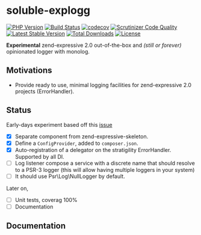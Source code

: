 # soluble-explogg

[![PHP Version](http://img.shields.io/badge/php-7.1+-ff69b4.svg)](https://packagist.org/packages/soluble/explog)
[![Build Status](https://travis-ci.org/belgattitude/soluble-explog.svg?branch=master)](https://travis-ci.org/belgattitude/soluble-explog)
[![codecov](https://codecov.io/gh/belgattitude/soluble-explog/branch/master/graph/badge.svg)](https://codecov.io/gh/belgattitude/soluble-explog)
[![Scrutinizer Code Quality](https://scrutinizer-ci.com/g/belgattitude/soluble-explog/badges/quality-score.png?b=master)](https://scrutinizer-ci.com/g/belgattitude/soluble-explog/?branch=master)
[![Latest Stable Version](https://poser.pugx.org/soluble/explog/v/stable.svg)](https://packagist.org/packages/soluble/explog)
[![Total Downloads](https://poser.pugx.org/soluble/explog/downloads.png)](https://packagist.org/packages/soluble/explog)
[![License](https://poser.pugx.org/soluble/explog/license.png)](https://packagist.org/packages/soluble/explog)


**Experimental** zend-expressive 2.0 out-of-the-box and *(still or forever)* opinionated logger with monolog.  

## Motivations

- Provide ready to use, minimal logging facilities for zend-expressive 2.0 projects (ErrorHandler). 

## Status

Early-days experiment based off this [issue](https://github.com/zendframework/zend-expressive-skeleton/issues/158)

- [x] Separate component from zend-expressive-skeleton.
- [x] Define a `ConfigProvider`, added to `composer.json`.
- [x] Auto-registration of a delegator on the stratigility ErrorHandler. Supported by all DI.
- [ ] Log listener compose a service with a discrete name that should resolve to a PSR-3 logger (this will allow having multiple loggers in your system)
- [ ] It should use Psr\Log\NullLogger by default.

Later on,

- [ ] Unit tests, coverag 100%
- [ ] Documentation

## Documentation

  

